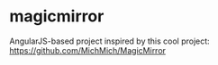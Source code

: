magicmirror
===========
AngularJS-based project inspired by this cool project: https://github.com/MichMich/MagicMirror
